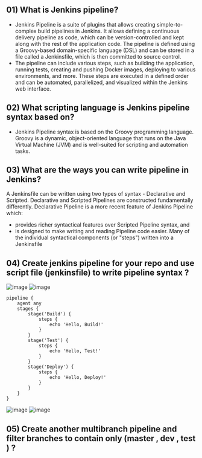 ## 01) What is Jenkins pipeline?
- Jenkins Pipeline is a suite of plugins that allows creating simple-to-complex build pipelines in Jenkins. It allows defining a continuous delivery pipeline as code, which can be version-controlled and kept along with the rest of the application code. The pipeline is defined using a Groovy-based domain-specific language (DSL) and can be stored in a file called a Jenkinsfile, which is then committed to source control.
- The pipeline can include various steps, such as building the application, running tests, creating and pushing Docker images, deploying to various environments, and more. These steps are executed in a defined order and can be automated, parallelized, and visualized within the Jenkins web interface.

## 02) What scripting language is Jenkins pipeline syntax based on?
- Jenkins Pipeline syntax is based on the Groovy programming language. Groovy is a dynamic, object-oriented language that runs on the Java Virtual Machine (JVM) and is well-suited for scripting and automation tasks. 

## 03) What are the ways you can write pipeline in Jenkins?
A Jenkinsfile can be written using two types of syntax - Declarative and Scripted.
Declarative and Scripted Pipelines are constructed fundamentally differently. Declarative Pipeline is a more recent feature of Jenkins Pipeline which:
- provides richer syntactical features over Scripted Pipeline syntax, and 
- is designed to make writing and reading Pipeline code easier. 
Many of the individual syntactical components (or "steps") written into a Jenkinsfile

## 04) Create jenkins pipeline for your repo and use script file (jenkinsfile) to write pipeline syntax ? 
![image](https://user-images.githubusercontent.com/28235504/217923277-08e498d1-f3a0-4714-9284-5a92b44ac774.png)
![image](https://user-images.githubusercontent.com/28235504/217923536-8437ff26-94ba-4550-b447-4f10c8d676c4.png)

```
pipeline {
    agent any 
    stages {
        stage('Build') { 
            steps {
                echo 'Hello, Build!'
            }
        }
        stage('Test') { 
            steps {
                echo 'Hello, Test!'
            }
        }
        stage('Deploy') { 
            steps {
                echo 'Hello, Deploy!'
            }
        }
    }
}
```
![image](https://user-images.githubusercontent.com/28235504/217923883-5e68d0c6-a948-4bc9-b76a-eceb8609aff4.png)
![image](https://user-images.githubusercontent.com/28235504/217923974-41c1969f-d058-460a-9906-eaf052086185.png)

## 05) Create another multibranch pipeline and filter branches to contain only (master , dev , test ) ? 

